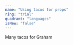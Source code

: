 ```yaml
---
name: "Using tacos for props"
ring: "trial"
quadrant: "languages"
isNew: "false"
---
```


Many tacos for Graham
